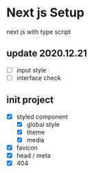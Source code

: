 # Next js Setup

next js with type script

## update 2020.12.21

- [ ] input style
- [ ] interface check

## init project

- [x] styled component
  - [x] global style
  - [x] theme
  - [x] media
- [x] favicon
- [x] head / meta
- [x] 404
